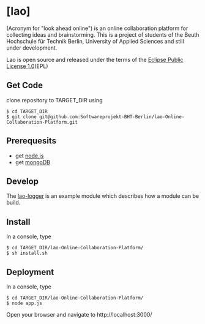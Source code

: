 [lao]
=====

(Acronym for "look ahead online") is an online collaboration platform for collecting ideas and brainstorming. This is a project of
students of the Beuth Hochschule für Technik Berlin, University of Applied Sciences and still under development.

Lao is open source and released under the terms of the [Eclipse Public License 1.0](http://www.eclipse.org/legal/epl-v10.html)(EPL)

Get Code
--------
clone repository to TARGET_DIR using 

    $ cd TARGET_DIR
    $ git clone git@github.com:Softwareprojekt-BHT-Berlin/lao-Online-Collaboration-Platform.git

Prerequesits
------------
* get [node.js](http://nodejs.org/)
* get [mongoDB](http://www.mongodb.org/)

Develop
-------
The [lao-logger](https://github.com/christian-bromann/lao-logger) is an example module which describes how a module can be build.

Install
-------
In a console, type

    $ cd TARGET_DIR/lao-Online-Collaboration-Platform/
    $ sh install.sh

Deployment
----------
In a console, type

    $ cd TARGET_DIR/lao-Online-Collaboration-Platform/
    $ node app.js

Open your browser and navigate to http://localhost:3000/
